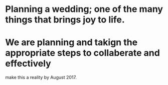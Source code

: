# Planning a wedding; one of the many things that brings joy to life. 
# We are planning and takign the appropriate steps to collaberate and effectively 
make this a reality by August 2017.
